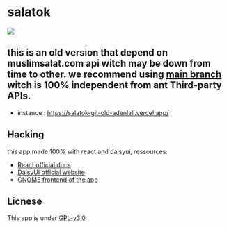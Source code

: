 # salatok
<a href="https://www.buymeacoffee.com/adenlallI"><img src="https://img.buymeacoffee.com/button-api/?text=Buy me a coffee&emoji=&slug=adenlallI&button_colour=00ff98&font_colour=000000&font_family=Comic&outline_colour=000000&coffee_colour=FFDD00" /></a>

## this is an old version that depend on muslimsalat.com api witch may be down from time to other. we recommend using [main branch](https://github.com/adenlall/salatok/tree/main) witch is 100% independent from ant Third-party APIs.

 - instance : https://salatok-git-old-adenlall.vercel.app/

## Hacking

this app made 100% with react and daisyui, ressources:

* [React official docs](https://react.dev/)
* [DaisyUI official website](https://daisyui.com/)
* [GNOME frontend of the app](https://github.com/adenlall/salatok-gtk)


## Licnese
 This app is under [GPL-v3.0](https://www.gnu.org/licenses/gpl-3.0.html)
